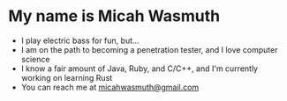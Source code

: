 # My name is Micah Wasmuth
- I play electric bass for fun, but...
- I am on the path to becoming a penetration tester, and I love computer science
- I know a fair amount of Java, Ruby, and C/C++, and I'm currently working on learning Rust
- You can reach me at micahwasmuth@gmail.com
